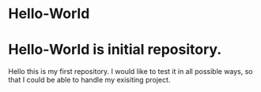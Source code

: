 # Hello-World
Hello-World is initial repository.
==============

Hello this is my first repository. I would like to test it in all possible ways, so that I could be able to handle my exisiting project.
